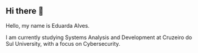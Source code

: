 ## Hi there 👋 
Hello, my name is Eduarda Alves.

I am currently studying Systems Analysis and Development at Cruzeiro do Sul University, with a focus on Cybersecurity.

<!--
**EduardaAlves05/EduardaAlves05** is a ✨ _special_ ✨ repository because its `README.md` (this file) appears on your GitHub profile.

Here are some ideas to get you started:

- 🔭 I’m currently working on ...
- 🌱 I’m currently learning ...
- 👯 I’m looking to collaborate on ...
- 🤔 I’m looking for help with ...
- 💬 Ask me about ...
- 📫 How to reach me: ...
- 😄 Pronouns: ...
- ⚡ Fun fact: ...
-->
